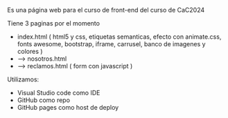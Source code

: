Es una página web para el curso de front-end del curso de CaC2024

Tiene 3 paginas por el momento
* index.html ( html5 y css, etiquetas semanticas, efecto con animate.css, fonts awesome, bootstrap,  iframe, carrusel, banco de imagenes y colores ) 
* --> nosotros.html
* --> reclamos.html ( form con javascript )

Utilizamos:
* Visual Studio code como IDE
* GitHub como repo
* GitHub pages como host de deploy
